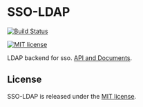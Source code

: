 # SSO-LDAP

[![Build Status](https://travis-ci.org/laincloud/sso-ldap.svg?branch=master)](https://travis-ci.org/laincloud/sso-ldap)

[![MIT license](https://img.shields.io/github/license/mashape/apistatus.svg)](https://opensource.org/licenses/MIT)

LDAP backend for sso. [API and Documents](https://github.com/laincloud/sso-ldap/blob/master/apidoc/swagger.json).   

## License
SSO-LDAP is released under the [MIT license](https://github.com/laincloud/sso-ldap/blob/master/LICENSE).
